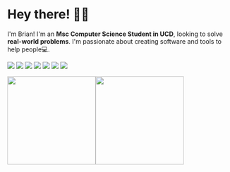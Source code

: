 
<!-- Greeting -->

#  Hey there! :wave::smiley:

  

<!--Introduction -->

I'm Brian! I'm an **Msc Computer Science Student in UCD**, looking to solve **real-world problems**. I'm passionate about  creating software and tools to help people:computer:.

<!-- Your badges -->

<p float="left">
<a href="https://badges.pufler.dev"><img src="https://badges.pufler.dev/visits/manningb/manningb"/></a>
  <a href="https://www.linkedin.com/in/manning-brian/"><img src="https://img.shields.io/badge/manning--brian-blue?style=flat&logo=Linkedin&logoColor=white"/></a>
  <a href="mailto:manningbrian98@gmail.com"><img src="https://img.shields.io/badge/-manningbrian98-c14438?style=flat&logo=Gmail&logoColor=white"/></a>  
  <a href="https://www.hackerrank.com/manningbrian98"><img src="https://img.shields.io/badge/-manningbrian98-islamicgreen?style=flat&logo=HackerRank&logoColor=black"/></a>
  <a href="https://www.kaggle.com/brianmanning98"><img src="https://img.shields.io/badge/-manningbrian98-deepskyblue?style=flat&logo=kaggle&logoColor=white"/></a>
  <a href="https://gitstats.me/manningb"><img src="https://img.shields.io/badge/-manningb-black?style=flat&labelColor=black&logo=github&logoColor=white"/></a>
    <a href="https://stackoverflow.com/users/14386294/brian"><img src="https://img.shields.io/badge/-manningb-white?style=flat&logo=stackoverflow"/></a>
</p>

<p float="left">
<img height="200" src="https://github-readme-stats.vercel.app/api?username=manningb&show_icons=true"><img height="200" src="https://github-readme-stats.vercel.app/api/top-langs/?username=manningb&layout=compact"/>
</p>
